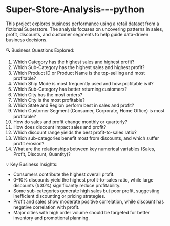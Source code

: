 # Super-Store-Analysis---python
This project explores business performance using a retail dataset from a fictional Superstore. The analysis focuses on uncovering patterns in sales, profit, discounts, and customer segments to help guide data-driven business decisions.

🔍 Business Questions Explored:
1. Which Category has the highest sales and highest profit?
2. Which Sub-Category has the highest sales and highest profit?
3. Which Product ID or Product Name is the top-selling and most profitable?
4. Which Ship Mode is most frequently used and how profitable is it?
5. Which Sub-Category has better returning customers?
6. Which City has the most orders?
7. Which City is the most profitable?
8. Which State and Region perform best in sales and profit?
9. Which Customer Segment (Consumer, Corporate, Home Office) is most profitable?
10. How do sales and profit change monthly or quarterly?
11. How does discount impact sales and profit?
12. Which discount range yields the best profit-to-sales ratio?
13. Which sub-categories benefit most from discounts, and which suffer profit erosion?
14. What are the relationships between key numerical variables (Sales, Profit, Discount, Quantity)?

💡 Key Business Insights:
- Consumers contribute the highest overall profit.
- 0–10% discounts yield the highest profit-to-sales ratio, while large discounts (≥30%) significantly reduce profitability.
- Some sub-categories generate high sales but poor profit, suggesting inefficient discounting or pricing strategies.
- Profit and sales show moderate positive correlation, while discount has negative correlation with profit.
- Major cities with high order volume should be targeted for better inventory and promotional planning.
